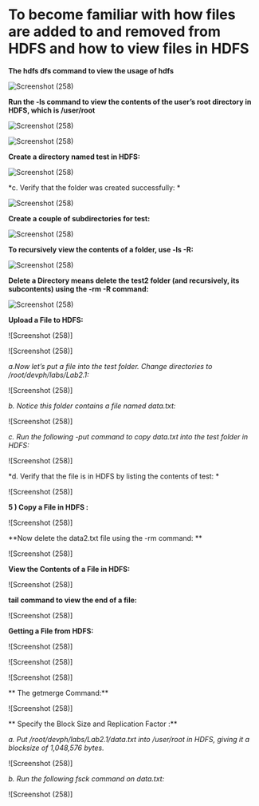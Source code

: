 # To become familiar with how files are added to and removed from HDFS and how to view files in HDFS

**The hdfs dfs command to view the usage of hdfs**

  ![Screenshot (258)](https://user-images.githubusercontent.com/63599387/86223824-b17d5380-bba5-11ea-87ca-2e5fcf711b78.png)
  
**Run the -ls command to view the contents of the user’s root directory in HDFS, which is /user/root**

 ![Screenshot (258)](https://user-images.githubusercontent.com/63599387/86223385-1dab8780-bba5-11ea-92c7-f7093a134f59.png)
 
 ![Screenshot (258)](https://user-images.githubusercontent.com/63599387/86223391-1f754b00-bba5-11ea-8085-492b9a4b47cb.png)
 
**Create a directory named test in HDFS:**

  ![Screenshot (258)](https://user-images.githubusercontent.com/63599387/86223411-256b2c00-bba5-11ea-8a1a-ae51fd671eed.png)
  
*c. Verify that the folder was created successfully: *

  ![Screenshot (258)](https://user-images.githubusercontent.com/63599387/86223414-2603c280-bba5-11ea-80b2-b3898bd276ea.png)

**Create a couple of subdirectories for test:**

  ![Screenshot (258)](https://user-images.githubusercontent.com/63599387/86223438-2e5bfd80-bba5-11ea-9f22-4fa125baa842.png)
 

**To recursively view the contents of a folder, use -ls -R:**

 ![Screenshot (258)](https://user-images.githubusercontent.com/63599387/86223416-269c5900-bba5-11ea-90f3-85216b934ce6.png)
 

**Delete a Directory means delete the test2 folder (and recursively, its subcontents) using the -rm -R
command:**

 ![Screenshot (258)](https://user-images.githubusercontent.com/63599387/86223418-27cd8600-bba5-11ea-954f-b8ac945fb18c.png)
 
**Upload a File to HDFS:**

 ![Screenshot (258)]
 
 ![Screenshot (258)]
 
*a.Now let’s put a file into the test folder. Change directories to  /root/devph/labs/Lab2.1:*

 ![Screenshot (258)]
 
*b. Notice this folder contains a file named data.txt:* 

 ![Screenshot (258)]

 
*c. Run the following -put command to copy data.txt into the test folder in HDFS:*

 ![Screenshot (258)]
 
*d. Verify that the file is in HDFS by listing the contents of test: *

 ![Screenshot (258)]
 

**5 ) Copy a File in HDFS :**

 ![Screenshot (258)]
 
**Now delete the data2.txt file using the -rm command: **

 ![Screenshot (258)]
 

**View the Contents of a File in HDFS:**

 ![Screenshot (258)]
 

**tail command to view the end of a file:**

![Screenshot (258)]
  

**Getting a File from HDFS:**

![Screenshot (258)]

![Screenshot (258)]

![Screenshot (258)]
 
** The getmerge Command:**

 ![Screenshot (258)]
 
** Specify the Block Size and Replication Factor :**

*a. Put /root/devph/labs/Lab2.1/data.txt into /user/root in HDFS, giving it a  blocksize of 1,048,576 bytes.*

 ![Screenshot (258)]
 

*b. Run the following fsck command on data.txt:*
 
![Screenshot (258)]






